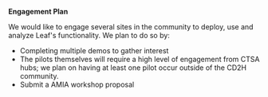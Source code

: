 **Engagement Plan**

We would like to engage several sites in the community to deploy, use and analyze Leaf's functionality. We plan to do so by: 

- Completing multiple demos to gather interest
- The pilots themselves will require a high level of engagement from CTSA hubs; we plan on having at least one pilot occur outside of the CD2H community. 
- Submit a AMIA workshop proposal
